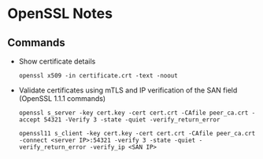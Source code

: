 # OpenSSL Notes

## Commands

- Show certificate details

    ```
    openssl x509 -in certificate.crt -text -noout
    ```

- Validate certificates using mTLS and IP verification of the SAN field (OpenSSL
  1.1.1 commands)

    ```
    openssl s_server -key cert.key -cert cert.crt -CAfile peer_ca.crt -accept 54321 -Verify 3 -state -quiet -verify_return_error
    ```

    ```
    openssl11 s_client -key cert.key -cert cert.crt -CAfile peer_ca.crt -connect <server IP>:54321 -verify 3 -state -quiet -verify_return_error -verify_ip <SAN IP>
    ```
